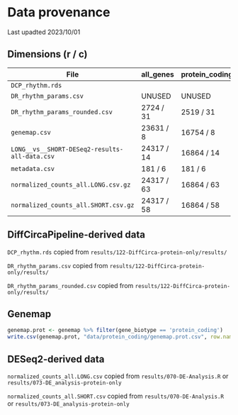 # Data provenance

Last upadted 2023/10/01

## Dimensions (r / c)

| File                                          | all_genes  | protein_coding |
| --------------------------------------------- | ---------- | -------------- |
| `DCP_rhythm.rds`                              |            |                |
| `DR_rhythm_params.csv`                        | UNUSED     | UNUSED         |
| `DR_rhythm_params_rounded.csv`                | 2724 / 31  | 2519 / 31      |
| `genemap.csv`                                 | 23631 /  8 | 16754 / 8      |
| `LONG__vs__SHORT-DESeq2-results-all-data.csv` | 24317 / 14 | 16864 / 14     |
| `metadata.csv`                                | 181 / 6    | 181 / 6        |
| `normalized_counts_all.LONG.csv.gz`           | 24317 / 63 | 16864  / 63    |
| `normalized_counts_all.SHORT.csv.gz`          | 24317 / 58 | 16864  / 58    |

## DiffCircaPipeline-derived data

`DCP_rhythm.rds` copied from `results/122-DiffCirca-protein-only/results/`

`DR_rhythm_params.csv` copied from `results/122-DiffCirca-protein-only/results/`

`DR_rhythm_params_rounded.csv` copied from `results/122-DiffCirca-protein-only/results/`


## Genemap
```R
genemap.prot <- genemap %>% filter(gene_biotype == 'protein_coding')
write.csv(genemap.prot, "data/protein_coding/genemap.prot.csv", row.names = FALSE)
```


## DESeq2-derived data

`normalized_counts_all.LONG.csv` copied from `results/070-DE-Analysis.R` or `results/073-DE_analysis-protein-only` 

 `normalized_counts_all.SHORT.csv` copied from `results/070-DE-Analysis.R` or `results/073-DE_analysis-protein-only` 

